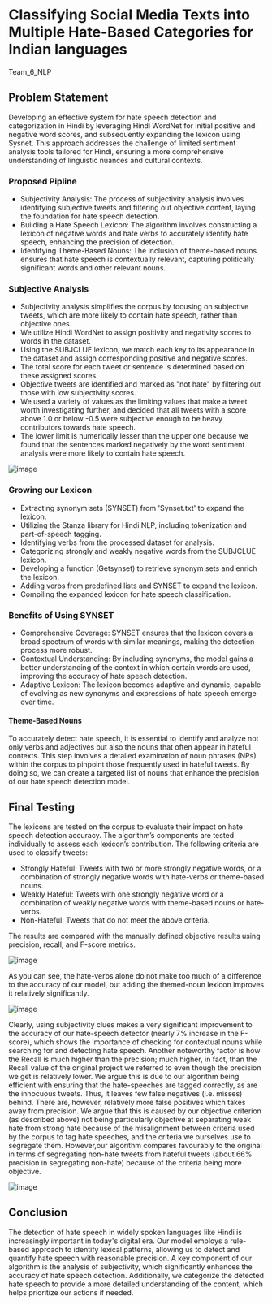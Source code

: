 #  Classifying Social Media Texts into Multiple Hate-Based Categories for Indian languages 
Team_6_NLP


## Problem Statement 
Developing an effective system for hate speech detection and categorization in Hindi by leveraging Hindi WordNet for initial positive and negative word scores, and subsequently expanding the lexicon using Sysnet. This approach addresses the challenge of limited sentiment analysis tools tailored for Hindi, ensuring a more comprehensive understanding of linguistic nuances and cultural contexts.

### Proposed Pipline 
- Subjectivity Analysis: The process of subjectivity analysis involves identifying subjective tweets and filtering out objective content, laying the foundation for hate speech detection.
- Building a Hate Speech Lexicon: The algorithm involves constructing a lexicon of negative words and hate verbs to accurately identify hate speech, enhancing the precision of detection.
- Identifying Theme-Based Nouns: The inclusion of theme-based nouns ensures that hate speech is contextually relevant, capturing politically significant words and other relevant nouns.

### Subjective Analysis
- Subjectivity analysis simplifies the corpus by focusing on subjective tweets, which are more likely to contain hate speech, rather than objective ones.
- We utilize Hindi WordNet to assign positivity and negativity scores to words in the dataset.
- Using the SUBJCLUE lexicon, we match each key to its appearance in the dataset and assign corresponding positive and negative scores.
- The total score for each tweet or sentence is determined based on these assigned scores.
- Objective tweets are identified and marked as "not hate" by filtering out those with low subjectivity scores.
- We used a variety of values as the limiting values that make a tweet worth investigating further, and decided that all tweets with a score above 1.0 or below -0.5 were subjective enough to be heavy contributors towards hate speech.
- The lower limit is numerically lesser than the upper one because we found that the sentences marked negatively by the word sentiment analysis were more likely to contain hate speech.

![image](https://github.com/chaitanyabalajireddy/Team_6_NLP/assets/91625648/6e3f9247-34fb-4800-88eb-097deac67f42)

### Growing our Lexicon
- Extracting synonym sets (SYNSET) from 'Synset.txt' to expand the lexicon.
- Utilizing the Stanza library for Hindi NLP, including tokenization and part-of-speech tagging.
- Identifying verbs from the processed dataset for analysis.
- Categorizing strongly and weakly negative words from the SUBJCLUE lexicon.
- Developing a function (Getsynset) to retrieve synonym sets and enrich the lexicon.
- Adding verbs from predefined lists and SYNSET to expand the lexicon.
- Compiling the expanded lexicon for hate speech classification.

### Benefits of Using SYNSET
-	Comprehensive Coverage: SYNSET ensures that the lexicon covers a broad spectrum of words with similar meanings, making the detection process more robust.
- Contextual Understanding: By including synonyms, the model gains a better understanding of the context in which certain words are used, improving the accuracy of hate speech detection.
- Adaptive Lexicon: The lexicon becomes adaptive and dynamic, capable of evolving as new synonyms and expressions of hate speech emerge over time.

#### Theme-Based Nouns
To accurately detect hate speech, it is essential to identify and analyze not only verbs and adjectives but also the nouns that often appear in hateful contexts. This step involves a detailed examination of noun phrases (NPs) within the corpus to pinpoint those frequently used in hateful tweets. By doing so, we can create a targeted list of nouns that enhance the precision of our hate speech detection model.

## Final Testing

The lexicons are tested on the corpus to evaluate their impact on hate speech detection accuracy. The algorithm’s components are tested individually to assess each lexicon’s contribution. The following criteria are used to classify tweets:

- Strongly Hateful: Tweets with two or more strongly negative words, or a combination of strongly negative words with hate-verbs or theme-based nouns.
- Weakly Hateful: Tweets with one strongly negative word or a combination of weakly negative words with theme-based nouns or hate-verbs.
- Non-Hateful: Tweets that do not meet the above criteria.

The results are compared with the manually defined objective results using precision, recall, and F-score metrics.

![image](https://github.com/chaitanyabalajireddy/Team_6_NLP/assets/91625648/d8b28af3-b7d9-409c-bef9-9b2283ea18a9)

As you can see, the hate-verbs alone do not make too much of a difference to the accuracy of our model, but adding the themed-noun lexicon improves it relatively significantly.

![image](https://github.com/chaitanyabalajireddy/Team_6_NLP/assets/91625648/e0429dcd-bc18-4ae3-9cbe-4f98f94d1f08)

Clearly, using subjectivity clues makes a very significant improvement to the accuracy of our hate-speech detector (nearly 7% increase in the F-score), which shows the importance of checking for contextual nouns while searching for and detecting hate speech. Another noteworthy factor is how the Recall is much higher than the precision; much higher, in fact, than the Recall value of the original project we referred to even though the precision we get is relatively lower. We argue this is due to our algorithm being efficient with ensuring that the hate-speeches are tagged correctly, as are the innocuous tweets. Thus, it leaves few false negatives (i.e. misses) behind. There are, however, relatively more false positives which takes away from precision. We argue that this is caused by our objective criterion (as described above) not being particularly objective at separating weak hate from strong hate because of the misalignment between criteria used by the corpus to tag hate speeches, and the criteria we ourselves use to segregate them. However,our algorithm compares favourably to the original in terms of segregating non-hate tweets from hateful tweets (about 66% precision in segregating non-hate) because of the criteria being more objective.

![image](https://github.com/chaitanyabalajireddy/Team_6_NLP/assets/91625648/cc296eff-600a-429b-ba7d-d202cb70a59c)

## Conclusion
The detection of hate speech in widely spoken languages like Hindi is increasingly important in today's digital era. Our model employs a rule-based approach to identify lexical patterns, allowing us to detect and quantify hate speech with reasonable precision. A key component of our algorithm is the analysis of subjectivity, which significantly enhances the accuracy of hate speech detection. Additionally, we categorize the detected hate speech to provide a more detailed understanding of the content, which helps prioritize our actions if needed.









